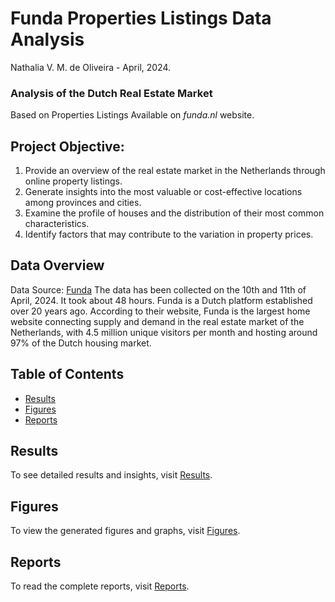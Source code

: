 
# Funda Properties Listings Data Analysis 

Nathalia V. M. de Oliveira - April, 2024.

### Analysis of the Dutch Real Estate Market

Based on Properties Listings Available on *funda.nl* website.

## Project Objective:
1. Provide an overview of the real estate market in the Netherlands through online property listings.
2. Generate insights into the most valuable or cost-effective locations among provinces and cities.
3. Examine the profile of houses and the distribution of their most common characteristics.
4. Identify factors that may contribute to the variation in property prices.

## Data Overview
Data Source: 
[Funda](https://www.funda.nl/)
The data has been collected on the 10th and 11th of April, 2024. It took about 48 hours.
Funda is a Dutch platform established over 20 years ago. According to their website, Funda is the largest home website connecting supply and demand in the real estate market of the Netherlands, with 4.5 million unique visitors per month and hosting around 97% of the Dutch housing market.


## Table of Contents

- [Results](results.md)
- [Figures](figures.md)
- [Reports](reports.md)

## Results

To see detailed results and insights, visit [Results](results.md).

## Figures

To view the generated figures and graphs, visit [Figures](figures.md).

## Reports

To read the complete reports, visit [Reports](reports.md).
